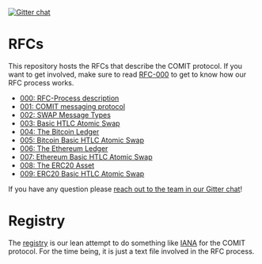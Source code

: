 [![Gitter chat](https://badges.gitter.im/gitterHQ/gitter.png)](https://gitter.im/comit-network/community)

# RFCs

This repository hosts the RFCs that describe the COMIT protocol.
If you want to get involved, make sure to read [RFC-000](./RFC-000-Process-description.md) to get to know how our RFC process works.

- [000: RFC-Process description](./RFC-000-Process-description.md)
- [001: COMIT messaging protocol](./RFC-001-libp2p.adoc)
- [002: SWAP Message Types](./RFC-002-SWAP.adoc)
- [003: Basic HTLC Atomic Swap](RFC-003-SWAP-Basic.adoc)
- [004: The Bitcoin Ledger](./RFC-004-Bitcoin.md)
- [005: Bitcoin Basic HTLC Atomic Swap](./RFC-005-SWAP-Basic-Bitcoin.adoc)
- [006: The Ethereum Ledger](./RFC-006-Ethereum.md)
- [007: Ethereum Basic HTLC Atomic Swap](./RFC-007-SWAP-Basic-Ether.md)
- [008: The ERC20 Asset](./RFC-008-ERC20.md)
- [009: ERC20 Basic HTLC Atomic Swap](./RFC-009-SWAP-Basic-ERC20.md)

If you have any question please [reach out to the team in our Gitter chat](https://gitter.im/comit-network/community)!

# Registry

The [registry](./registry.md) is our lean attempt to do something like [IANA](https://www.iana.org/) for the COMIT protocol.
For the time being, it is just a text file involved in the RFC process.
